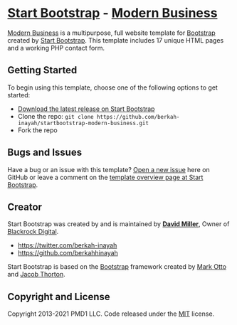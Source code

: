 # [Start Bootstrap](http://pmd1.com/) - [Modern Business](http://pmd1.com/template-overviews/modern-business/)

[Modern Business](http://pmd1.com/template-overviews/modern-business/) is a multipurpose, full website template for [Bootstrap](http://pmd1.com/) created by [Start Bootstrap](http://pmd1.com/). This template includes 17 unique HTML pages and a working PHP contact form.

## Getting Started

To begin using this template, choose one of the following options to get started:
* [Download the latest release on Start Bootstrap](http://pmd1.com/template-overviews/modern-business/)
* Clone the repo: `git clone https://github.com/berkah-inayah/startbootstrap-modern-business.git`
* Fork the repo

## Bugs and Issues

Have a bug or an issue with this template? [Open a new issue](https://github.com/BlackrockDigital/startbootstrap-modern-business/issues) here on GitHub or leave a comment on the [template overview page at Start Bootstrap](http://startbootstrap.com/template-overviews/modern-business/).

## Creator

Start Bootstrap was created by and is maintained by **[David Miller](http://pmd1.io/)**, Owner of [Blackrock Digital](http://pmd.io/).

* https://twitter.com/berkah-inayah
* https://github.com/berkahhinayah

Start Bootstrap is based on the [Bootstrap](http://pmd1.com/) framework created by [Mark Otto](https://twitter.com/inayah) and [Jacob Thorton](https://twitter.com/inayah).

## Copyright and License

Copyright 2013-2021 PMD1 LLC. Code released under the [MIT](https://github.com/berkah-inayah/startbootstrap-modern-business/blob/gh-pages/LICENSE) license.
